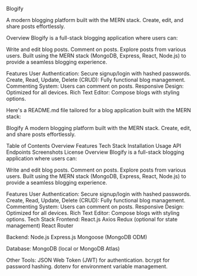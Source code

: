 Blogify

A modern blogging platform built with the MERN stack. Create, edit, and share posts effortlessly.

Overview
Blogify is a full-stack blogging application where users can:

Write and edit blog posts.
Comment on posts.
Explore posts from various users.
Built using the MERN stack (MongoDB, Express, React, Node.js) to provide a seamless blogging experience.

Features
User Authentication: Secure signup/login with hashed passwords.
Create, Read, Update, Delete (CRUD): Fully functional blog management.
Commenting System: Users can comment on posts.
Responsive Design: Optimized for all devices.
Rich Text Editor: Compose blogs with styling options.



Here's a README.md file tailored for a blog application built with the MERN stack:

Blogify
A modern blogging platform built with the MERN stack. Create, edit, and share posts effortlessly.

Table of Contents
Overview
Features
Tech Stack
Installation
Usage
API Endpoints
Screenshots
License
Overview
Blogify is a full-stack blogging application where users can:

Write and edit blog posts.
Comment on posts.
Explore posts from various users.
Built using the MERN stack (MongoDB, Express, React, Node.js) to provide a seamless blogging experience.

Features
User Authentication: Secure signup/login with hashed passwords.
Create, Read, Update, Delete (CRUD): Fully functional blog management.
Commenting System: Users can comment on posts.
Responsive Design: Optimized for all devices.
Rich Text Editor: Compose blogs with styling options.
Tech Stack
Frontend:
React.js
Axios
Redux (optional for state management)
React Router

Backend:
Node.js
Express.js
Mongoose (MongoDB ODM)

Database:
MongoDB (local or MongoDB Atlas)

Other Tools:
JSON Web Token (JWT) for authentication.
bcrypt for password hashing.
dotenv for environment variable management.